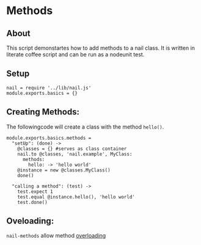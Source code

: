 Methods
===========
About
-----
This script demonstartes how to add methods to a nail class.
It is written in literate coffee script and can be run as a nodeunit test.

Setup
-----

    nail = require '../lib/nail.js'
    module.exports.basics = {}

Creating Methods:
-----------------
The followingcode will create a class with the method `hello()`.

    module.exports.basics.methods =
      "setUp": (done) ->
        @classes = {} #serves as class container
        nail.to @classes, 'nail.example', MyClass:
          methods:
            hello: -> 'hello world'
        @instance = new @classes.MyClass()
        done()

      "calling a method": (test) ->
        test.expect 1
        test.equal @instance.hello(), 'hello world'
        test.done()

Oveloading:
-----------
`nail-methods` allow method [overloading](./method_overloading.coffe.md)